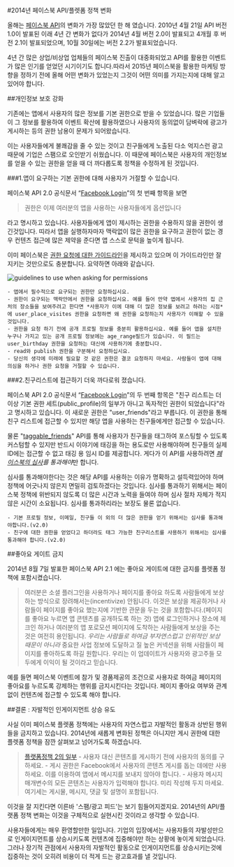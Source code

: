 #2014년 페이스북 API/플렛폼 정책 변화

올해는 [페이스북 API](https://developers.facebook.com/docs/apps/changelog?locale=ko_KR)의 변화가 가장 많았던 한 해 였습니다. 2010년 4월 21일 API 버전1.0이 발표된 이래 4년 간 변화가 없다가 2014년 4월 버전 2.0이 발표되고 4개월 후 버전 2.1이 발표되었으며, 10월 30일에는 버전 2.2가 발표되었습니다. 

4년 간 많은 상업/비상업 업체들의 페이스북 진출이 대중화되었고 API를 활용한 이벤트가 많은 인기를 얻었던 시기이기도 합니다.따라서 2015년 페이스북을 활용한 마케팅 방향을 정하기 전에 올해 어떤 변화가 있었는지 그것이 어떤 의미를 가지는지에 대해 알고있어야 합니다.

##개인정보 보호 강화

기존에는 앱에서 사용자의 많은 정보를 기본 권한으로 받을 수 있었습니다. 많은 기업들이 그 정보를 활용하여 이벤트 확산에 활용하였으나 사용자의 동의없이 담벼락에 광고가 게시하는 등의 권한 남용이 문제가 되어왔습니다. 

이는 사용자들에게 불쾌감을 줄 수 있는 것이고 친구들에게 노출된 다소 억지스런 광고때문에 기업은 스팸으로 오인받기 쉬웠습니다. 이 때문에 페이스북은 사용자의 개인정보를 얻을 수 있는 권한을 얻을 때 더 까다롭도록 정책을 수정하게 된 것입니다.

###1.앱이 요구하는 기본 권한에 대해 사용자가 거절할 수 있습니다. 

페이스북 API 2.0 공식문서 “[Facebook Login](https://developers.facebook.com/docs/apps/changelog?locale=ko_KR#v2_0_login)”의 첫 번째 항목을 보면 

>권한은 이제 여러분의 앱을 사용하는 사용자들에게 옵션입니다

라고 명시하고 있습니다. 사용자들에게 앱이 제시하는 권한을 수용하지 않을 권한이 생긴것입니다. 띠라서 앱을 실행하자마자 맥락없이 많은 권한을 요구하고 권한이 없는 경우 컨텐츠 접근에 많은 제약을 준다면 앱 스스로 문턱을 높이게 됩니다.

이미 페이스북은 [권한 요청에 대한 가이드라인](https://developers.facebook.com/docs/facebook-login/permissions/v2.2?locale=ko_KR#optimizing)을 제시하고 있으며 이 가이드라인만 잘 지키는 것만으로도 충분합니다. 요약하면 아래와 같습니다.

![guidelines to use when asking for permissions](https://fbcdn-dragon-a.akamaihd.net/hphotos-ak-xpa1/t39.2178-6/851557_535801936465660_169463870_n.png)

    - 앱에서 필수적으로 요구되는 권한만 요청하십시요.
    - 권한이 요구되는 맥락안에서 권한을 요청하십시요. 예를 들어 만약 앱에서 사용자의 집 근처의 장소들을 보여주려고 한다면 *사용자가 이에 대해 더 많은 정보를 보려고 하려는 시점*에 user_place_visites 권한을 요청하면 왜 권한을 요청하는지 사용자가 이해할 수 있을 것입니다.
    - 권한을 요청 하기 전에 공개 프로필 정보를 충분히 활용하십시요. 예를 들어 앱을 설치한 누구나 가지고 있는 공개 프로필 정보에는 age_range필드가 있습니다. 이 필드는 user_birthday 권한을 요청하는 대신에 사용하기에 충분합니다.
    - read와 publish 권한을 구분해서 요청하십시요.
    - 당신의 생각에 미래에 필요할 것 같은 권한은 결코 요청하지 마세요. 사람들이 앱에 대해 의심을 하거나 권한 요청을 거절할 수 있습니다.

###2.친구리스트에 접근하기 더욱 까다로워 졌습니다.

페이스북 API 2.0 공식문서 “[Facebook Login](https://developers.facebook.com/docs/apps/changelog?locale=ko_KR#v2_0_login)”의 두 번째 항목은 "친구 리스트는 더 이상 기본 권한 세트(public_profile)의 일부가 아니고 독자적인 권한이 되었습니다"라고 명시하고 있습니다. 이 새로운 권한은 "user_friends"라고 부릅니다. 이 권한을 통해 친구 리스트에 접근할 수 있지만 해당 앱을 사용하는 친구들에게만 접근할 수 있습니다. 

물론 "[taggable_friends](https://developers.facebook.com/docs/graph-api/reference/v2.2/user/taggable_friends?locale=ko_KR)" API를 통해 사용자가 친구들을 태그하여 포스팅할 수 있도록 커스텀할 수 있지만 반드시 이야기에 태깅을 하는 용도로만 사용해야하며 친구들의 실제 ID에는 접근할 수 없고 태깅 용 임시 ID를 제공합니다. 게다가 이 API를 사용하려면 *[페이스북의 심사](https://developers.facebook.com/docs/apps/review?locale=ko_KR)를 통과해야*만 합니다. 

심사를 통과해야한다는 것은 해당 API를 사용하는 이유가 명확하고 설득력있어야 하며 정책에 어긋나지 않은지 면밀히 검토하겠다는 것입니다. 심사를 통과하기 위해서는 페이스북 정책에 위반되지 않도록 더 많은 시간과 노력을 들여야 하며 심사 절차 자체가 적지 않은 시간이 소요됩니다. 심사를 통과하리라는 보장도 물론 없습니다. 

    - 기본 프로필 정보, 이메일, 친구들 이 외의 더 많은 권한을 얻기 위해서는 심사를 통과해야합니다.(v2.0)
    - 친구에 대한 권한을 얻었다고 하더라도 태그 가능한 친구리스트를 사용하기 위해서는 심사를 통과해야 합니다.(v2.0)

##좋아요 게이트 금지

2014년 8월 7일 발표한 페이스북 API 2.1 에는 좋아요 게이트에 대한 금지를 플렛폼 정책에 포함시켰습니다.

>여러분은 소셜 플러그인을 사용하거나 페이지를 좋아요 하도록 사람들에게 보상하는 방식으로 장려해서는(incentivize) 안됩니다. 이것은 보상을 제공하거나 사람들이 페이지를 좋아요 했는지에 기반한 관문을 두는 것을 포함합니다.(페이지를 좋아요 누르면 앱 콘텐츠를 공개하도록 하는 것) 앱에 로그인하거나 장소에 체크인 하거나 여러분의 앱 포로모션 페이지에 도착하는 사람들에게 보상을 주는 것은 여전히 용인됩니다. *우리는 사람들로 하여금 부자연스럽고 인위적인 보상 때문이 아니라* 중요한 사업 정보에 도달하고 질 높은 커넥션을 위해 사람들이 페이지를 좋아하도록 하길 원합니다. 우리는 이 업데이트가 사용자와 광고주들 모두에게 이익이 될 것이라고 믿습니다.

예를 들면 페이스북 이벤트에 참가 및 경품제공의 조건으로 사용자로 하여금 페이지의 좋아요를 누르도록 강제하는 행위를 금지시킨다는 것입니다. 페이지 좋아요 여부와 관계없이 컨텐츠에 접근할 수 있도록 해야 합니다.

##결론 : 자발적인 인게이지먼트 상승 유도

사실 이미 페이스북 플렛폼 정책에는 사용자의 자연스럽고 자발적인 활동과 상반된 행위들을 금지하고 있습니다. 2014년에 새롭게 변화된 정책은 아니지만 게시 권한에 대한 플렛폼 정책을 잠깐 살펴보고 넘어가도록 하겠습니다.

>[플랫폼정책 2의 일부](https://developers.facebook.com/policy/Korean/#control)
    - 사용자 대신 콘텐츠를 게시하기 전에 사용자의 동의를 구하세요.
    - 게시 권한은 Facebook에서 사용자의 콘텐츠 게시를 돕는 데에만 사용하세요. 이를 이용하여 앱에서 메시지를 보내지 않아야 합니다.
    - 사용자 메시지 매개변수의 모든 콘텐츠는 사용자가 입력해야 합니다. 미리 작성해 두지 마세요. 여기세는 게시물, 메시지, 댓글 및 설명이 포함됩니다.

이것을 잘 지킨다면 이른바 '스팸/광고 피드'는 보기 힘들어지겠지요. 2014년의 API/플랫폼 정책 변화는 이것을 구체적으로 실현시킨 것이라고 생각할 수 있습니다. 

사용자들에게는 매우 환영할만한 일입니다. 기업의 입장에서는 사용자들의 자발성만으로 인게이지먼트를 상승시키도록 컨텐츠에 집중해야만 하는 상황에 놓이게 되었습니다. 그러나 장기적 관점에서 사용자의 자발적인 활동으로 인게이지먼트를 상승시키는것에 집중하는 것이 오히려 비용이 더 적게 드는 광고효과를 낼 것입니다.



